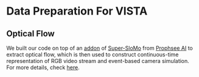 # Data Preparation For VISTA

## Optical Flow
We built our code on top of an [addon](https://github.com/prophesee-ai/Super-SloMo) of [Super-SloMo](https://github.com/avinashpaliwal/Super-SloMo) from [Prophsee AI](https://www.prophesee.ai/) to extract optical flow, which is then used to construct continuous-time representation of RGB video stream and event-based camera simulation. For more details, check [here](./Super-SloMo/README.md).
